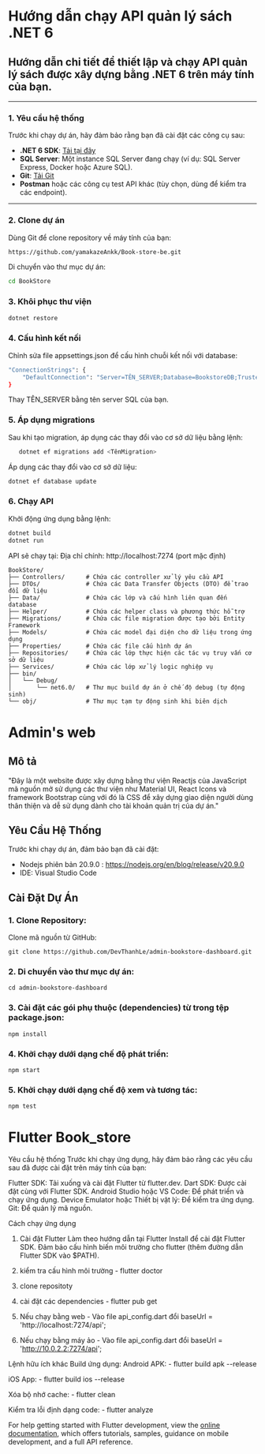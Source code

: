 # Hướng dẫn chạy API quản lý sách .NET 6

## Hướng dẫn chi tiết để thiết lập và chạy **API quản lý sách** được xây dựng bằng **.NET 6** trên máy tính của bạn.

---

### 1. **Yêu cầu hệ thống**
Trước khi chạy dự án, hãy đảm bảo rằng bạn đã cài đặt các công cụ sau:
- **.NET 6 SDK**: [Tải tại đây](https://dotnet.microsoft.com/download/dotnet/6.0)
- **SQL Server**: Một instance SQL Server đang chạy (ví dụ: SQL Server Express, Docker hoặc Azure SQL).
- **Git**: [Tải Git](https://git-scm.com/downloads)
- **Postman** hoặc các công cụ test API khác (tùy chọn, dùng để kiểm tra các endpoint).

---

### 2. **Clone dự án**
Dùng Git để clone repository về máy tính của bạn:
```bash
https://github.com/yamakazeAnkk/Book-store-be.git
```
Di chuyển vào thư mục dự án:
```bash
cd BookStore
```
### 3. Khôi phục thư viện
```bash
dotnet restore
```
### 4. Cấu hình kết nối
Chỉnh sửa file appsettings.json để cấu hình chuỗi kết nối với database:
```bash
"ConnectionStrings": {
    "DefaultConnection": "Server=TÊN_SERVER;Database=BookstoreDB;Trusted_Connection=True;"
}
```
Thay TÊN_SERVER bằng tên server SQL của bạn.
### 5. Áp dụng migrations
Sau khi tạo migration, áp dụng các thay đổi vào cơ sở dữ liệu bằng lệnh:
```bash
   dotnet ef migrations add <TênMigration>
```
Áp dụng các thay đổi vào cơ sở dữ liệu:
```bash
dotnet ef database update
```
### 6. Chạy API
Khởi động ứng dụng bằng lệnh:
```bash
dotnet build
dotnet run
```
API sẽ chạy tại:
Địa chỉ chính: http://localhost:7274 (port mặc định)
 ```Plain Text
BookStore/
├── Controllers/      # Chứa các controller xử lý yêu cầu API
├── DTOs/             # Chứa các Data Transfer Objects (DTO) để trao đổi dữ liệu
├── Data/             # Chứa các lớp và cấu hình liên quan đến database
├── Helper/           # Chứa các helper class và phương thức hỗ trợ
├── Migrations/       # Chứa các file migration được tạo bởi Entity Framework
├── Models/           # Chứa các model đại diện cho dữ liệu trong ứng dụng
├── Properties/       # Chứa các file cấu hình dự án
├── Repositories/     # Chứa các lớp thực hiện các tác vụ truy vấn cơ sở dữ liệu
├── Services/         # Chứa các lớp xử lý logic nghiệp vụ
├── bin/
│   └── Debug/
│       └── net6.0/   # Thư mục build dự án ở chế độ debug (tự động sinh)
└── obj/              # Thư mục tạm tự động sinh khi biên dịch

```

# Admin's web
## Mô tả
"Đây là một website được xây dựng bằng thư viện Reactjs của JavaScript mã nguồn mở sử dụng các thư viện như Material UI, React Icons và framework Bootstrap cùng với đó là CSS
để xây dựng giao diện người dùng thân thiện và dễ sử dụng dành cho tài khoản quản trị của dự án."

## Yêu Cầu Hệ Thống
Trước khi chạy dự án, đảm bảo bạn đã cài đặt:  
- Nodejs phiên bản 20.9.0 : https://nodejs.org/en/blog/release/v20.9.0
- IDE: Visual Studio Code 

## Cài Đặt Dự Án
### 1. Clone Repository:
Clone mã nguồn từ GitHub:
```
git clone https://github.com/DevThanhLe/admin-bookstore-dashboard.git
```
### 2. Di chuyển vào thư mục dự án:
```
cd admin-bookstore-dashboard
```
### 3. Cài đặt các gói phụ thuộc (dependencies) từ trong tệp package.json:
```
npm install
```
### 4. Khởi chạy dưới dạng chế độ phát triển:
```
npm start
```
### 5. Khởi chạy dưới dạng chế độ xem và tương tác:
```
npm test
```
# Flutter Book_store 

Yêu cầu hệ thống
Trước khi chạy ứng dụng, hãy đảm bảo rằng các yêu cầu sau đã được cài đặt trên máy tính của bạn:

Flutter SDK: Tải xuống và cài đặt Flutter từ flutter.dev.
Dart SDK: Được cài đặt cùng với Flutter SDK.
Android Studio hoặc VS Code: Để phát triển và chạy ứng dụng.
Device Emulator hoặc Thiết bị vật lý: Để kiểm tra ứng dụng.
Git: Để quản lý mã nguồn.


Cách chạy ứng dụng
1. Cài đặt Flutter
Làm theo hướng dẫn tại Flutter Install để cài đặt Flutter SDK.
Đảm bảo cấu hình biến môi trường cho flutter (thêm đường dẫn Flutter SDK vào $PATH).

2. kiểm tra cấu hình môi trường - flutter doctor

3. clone repositoty 

4. cài đặt các dependencies - flutter pub get

5. Nếu chạy bằng web - Vào file api_config.dart đổi baseUrl = 'http://localhost:7274/api';

6. Nếu chạy bằng máy ảo - Vào file api_config.dart đổi baseUrl = 'http://10.0.2.2:7274/api';

Lệnh hữu ích khác
Build ứng dụng:
Android APK: - flutter build apk --release


iOS App: - flutter build ios --release

Xóa bộ nhớ cache: - flutter clean


Kiểm tra lỗi định dạng code: - flutter analyze

For help getting started with Flutter development, view the
[online documentation](https://docs.flutter.dev/), which offers tutorials,
samples, guidance on mobile development, and a full API reference.
